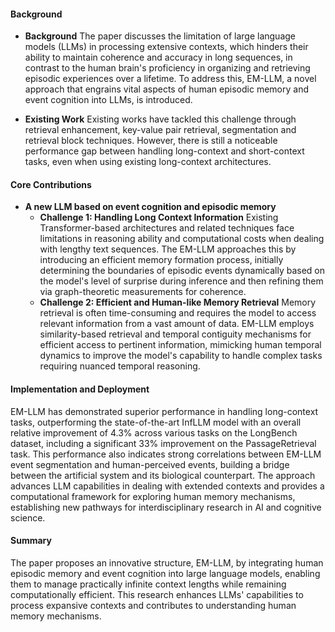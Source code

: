 #### Background
- **Background**
The paper discusses the limitation of large language models (LLMs) in processing extensive contexts, which hinders their ability to maintain coherence and accuracy in long sequences, in contrast to the human brain's proficiency in organizing and retrieving episodic experiences over a lifetime. To address this, EM-LLM, a novel approach that engrains vital aspects of human episodic memory and event cognition into LLMs, is introduced.

- **Existing Work**
Existing works have tackled this challenge through retrieval enhancement, key-value pair retrieval, segmentation and retrieval block techniques. However, there is still a noticeable performance gap between handling long-context and short-context tasks, even when using existing long-context architectures.

#### Core Contributions
  - **A new LLM based on event cognition and episodic memory**
    - **Challenge 1: Handling Long Context Information**
      Existing Transformer-based architectures and related techniques face limitations in reasoning ability and computational costs when dealing with lengthy text sequences. The EM-LLM approaches this by introducing an efficient memory formation process, initially determining the boundaries of episodic events dynamically based on the model's level of surprise during inference and then refining them via graph-theoretic measurements for coherence.
    - **Challenge 2: Efficient and Human-like Memory Retrieval**
      Memory retrieval is often time-consuming and requires the model to access relevant information from a vast amount of data. EM-LLM employs similarity-based retrieval and temporal contiguity mechanisms for efficient access to pertinent information, mimicking human temporal dynamics to improve the model's capability to handle complex tasks requiring nuanced temporal reasoning.

#### Implementation and Deployment
EM-LLM has demonstrated superior performance in handling long-context tasks, outperforming the state-of-the-art InfLLM model with an overall relative improvement of 4.3% across various tasks on the LongBench dataset, including a significant 33% improvement on the PassageRetrieval task. This performance also indicates strong correlations between EM-LLM event segmentation and human-perceived events, building a bridge between the artificial system and its biological counterpart. The approach advances LLM capabilities in dealing with extended contexts and provides a computational framework for exploring human memory mechanisms, establishing new pathways for interdisciplinary research in AI and cognitive science.

#### Summary
The paper proposes an innovative structure, EM-LLM, by integrating human episodic memory and event cognition into large language models, enabling them to manage practically infinite context lengths while remaining computationally efficient. This research enhances LLMs' capabilities to process expansive contexts and contributes to understanding human memory mechanisms.